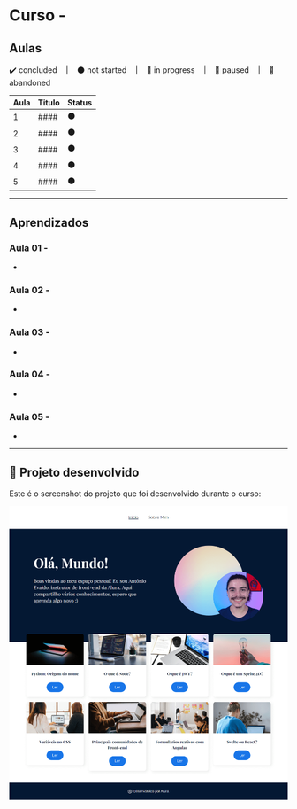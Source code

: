 # Curso - ####

## Aulas
<p>
  ✔️ concluded &nbsp;&nbsp;&nbsp;|&nbsp;&nbsp;&nbsp;
  ⚫ not started &nbsp;&nbsp;&nbsp;|&nbsp;&nbsp;&nbsp;
  🔵 in progress &nbsp;&nbsp;&nbsp;|&nbsp;&nbsp;&nbsp;
  🔶 paused &nbsp;&nbsp;&nbsp;|&nbsp;&nbsp;&nbsp;
  🔴 abandoned 
</p>

| Aula | Titulo | Status |
| --- | --- | --- |
| 1 | #### | ⚫ |
| 2 | #### | ⚫ |
| 3 | #### | ⚫ |
| 4 | #### | ⚫ |
| 5 | #### | ⚫ |

---

## Aprendizados

### Aula 01 - ####
<ul>
  <li></li>
</ul>

### Aula 02 - ####
<ul>
  <li></li>
</ul>

### Aula 03 - ####
<ul>
  <li></li>
</ul>

### Aula 04 - ####
<ul>
  <li></li>
</ul>

### Aula 05 - ####
<ul>
  <li></li>
</ul>

---

## 🎯 Projeto desenvolvido
Este é o screenshot do projeto que foi desenvolvido durante o curso:

<p align="center">
  <img alt="Miniatura da imagem do projeto"src="../../.github/preview-olaMundo.png">
</p>